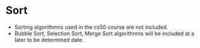 # Sort

* Sorting algorithmns used in the cs50 course are not included.
* Bubble Sort, Selection Sort, Merge Sort algorithmns will be included at a later to be determined date.